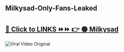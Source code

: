 
 ## Milkysad-Only-Fans-Leaked

# <h2><a href="https://clipsfans.com/Milkysad&ref=git">🔗 Click to LINKS ⏩⏩ 👉 🟢 Milkysad </a></h2>

<a href="https://clipsfans.com/Milkysad&ref=git" rel="nofollow" data-target="animated-image.originalLink"><img src="https://i.ibb.co.com/xMMVF88/686577567.gif" alt="Viral Video Original" style="max-width: 100%; display: inline-block;" data-target="animated-image.originalImage"></a>
